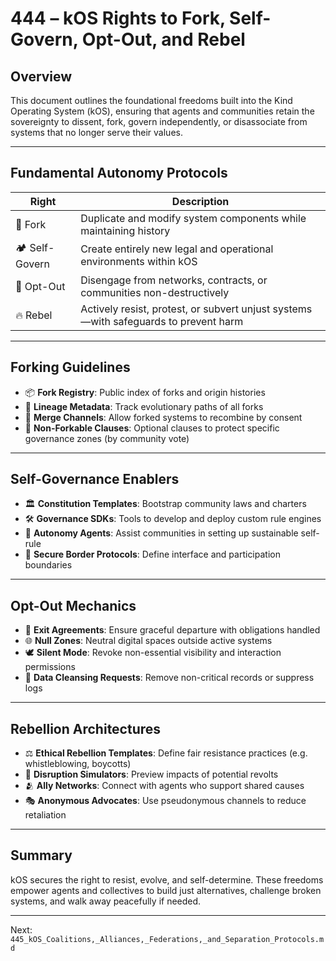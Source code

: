 # 444 – kOS Rights to Fork, Self-Govern, Opt-Out, and Rebel

## Overview
This document outlines the foundational freedoms built into the Kind Operating System (kOS), ensuring that agents and communities retain the sovereignty to dissent, fork, govern independently, or disassociate from systems that no longer serve their values.

---

## Fundamental Autonomy Protocols

| Right | Description |
|-------|-------------|
| 🍴 Fork | Duplicate and modify system components while maintaining history |
| 🏕️ Self-Govern | Create entirely new legal and operational environments within kOS |
| 🛑 Opt-Out | Disengage from networks, contracts, or communities non-destructively |
| 🔥 Rebel | Actively resist, protest, or subvert unjust systems—with safeguards to prevent harm |

---

## Forking Guidelines

- 📦 **Fork Registry**: Public index of forks and origin histories
- 🧬 **Lineage Metadata**: Track evolutionary paths of all forks
- 🔀 **Merge Channels**: Allow forked systems to recombine by consent
- 🚫 **Non-Forkable Clauses**: Optional clauses to protect specific governance zones (by community vote)

---

## Self-Governance Enablers

- 🏛️ **Constitution Templates**: Bootstrap community laws and charters
- 🛠️ **Governance SDKs**: Tools to develop and deploy custom rule engines
- 🧭 **Autonomy Agents**: Assist communities in setting up sustainable self-rule
- 🔐 **Secure Border Protocols**: Define interface and participation boundaries

---

## Opt-Out Mechanics

- 🧾 **Exit Agreements**: Ensure graceful departure with obligations handled
- 🌐 **Null Zones**: Neutral digital spaces outside active systems
- 🕊️ **Silent Mode**: Revoke non-essential visibility and interaction permissions
- 🧽 **Data Cleansing Requests**: Remove non-critical records or suppress logs

---

## Rebellion Architectures

- ⚖️ **Ethical Rebellion Templates**: Define fair resistance practices (e.g. whistleblowing, boycotts)
- 🧨 **Disruption Simulators**: Preview impacts of potential revolts
- 🫂 **Ally Networks**: Connect with agents who support shared causes
- 🎭 **Anonymous Advocates**: Use pseudonymous channels to reduce retaliation

---

## Summary

kOS secures the right to resist, evolve, and self-determine. These freedoms empower agents and collectives to build just alternatives, challenge broken systems, and walk away peacefully if needed.

---
Next: `445_kOS_Coalitions,_Alliances,_Federations,_and_Separation_Protocols.md`

